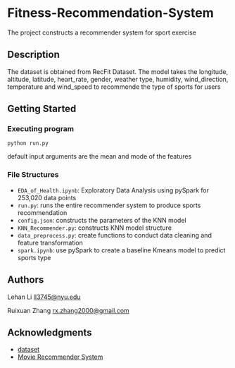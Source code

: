 # Fitness-Recommendation-System

The project constructs a recommender system for sport exercise

## Description

The dataset is obtained from RecFit Dataset. 
The model takes the longitude, altitude, latitude, heart_rate, gender, weather type, humidity, wind_direction, temperature and wind_speed
to recommende the type of sports for users

## Getting Started

### Executing program

```
python run.py 
```
default input arguments are the mean and mode of the features

### File Structures

- `EDA_of_Health.ipynb`: Exploratory Data Analysis using pySpark for 253,020 data points
- `run.py`: runs the entire recommender system to produce sports recommendation
- `config.json`: constructs the parameters of the KNN model
- `KNN_Recommender.py`: constructs KNN model structure 
- `data_preprocess.py`: create functions to conduct data cleaning and feature transformation
- `spark.ipynb`: use pySpark to create a baseline Kmeans model to predict sports type

## Authors

Lehan Li ll3745@nyu.edu

Ruixuan Zhang rx.zhang2000@gmail.com


## Acknowledgments

* [dataset](https://sites.google.com/eng.ucsd.edu/fitrec-project/home)
* [Movie Recommender System](https://github.com/KevinLiao159/MyDataSciencePortfolio/tree/master/movie_recommender)
